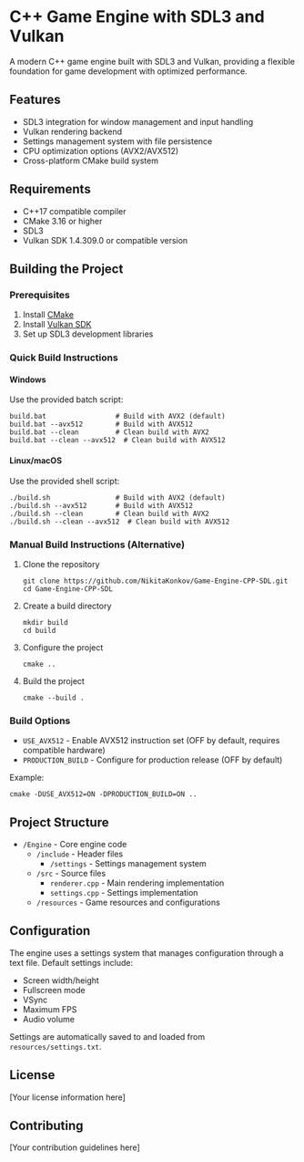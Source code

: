 # C++ Game Engine with SDL3 and Vulkan

A modern C++ game engine built with SDL3 and Vulkan, providing a flexible foundation for game development with optimized performance.

## Features

- SDL3 integration for window management and input handling
- Vulkan rendering backend
- Settings management system with file persistence
- CPU optimization options (AVX2/AVX512)
- Cross-platform CMake build system

## Requirements

- C++17 compatible compiler
- CMake 3.16 or higher
- SDL3
- Vulkan SDK 1.4.309.0 or compatible version

## Building the Project

### Prerequisites

1. Install [CMake](https://cmake.org/download/)
2. Install [Vulkan SDK](https://vulkan.lunarg.com/sdk/home)
3. Set up SDL3 development libraries

### Quick Build Instructions

#### Windows
Use the provided batch script:
```
build.bat                 # Build with AVX2 (default)
build.bat --avx512        # Build with AVX512
build.bat --clean         # Clean build with AVX2
build.bat --clean --avx512  # Clean build with AVX512
```

#### Linux/macOS
Use the provided shell script:
```
./build.sh                # Build with AVX2 (default)
./build.sh --avx512       # Build with AVX512
./build.sh --clean        # Clean build with AVX2
./build.sh --clean --avx512  # Clean build with AVX512
```

### Manual Build Instructions (Alternative)

1. Clone the repository
   ```
   git clone https://github.com/NikitaKonkov/Game-Engine-CPP-SDL.git
   cd Game-Engine-CPP-SDL
   ```

2. Create a build directory
   ```
   mkdir build
   cd build
   ```

3. Configure the project
   ```
   cmake ..
   ```

4. Build the project
   ```
   cmake --build .
   ```

### Build Options

- `USE_AVX512` - Enable AVX512 instruction set (OFF by default, requires compatible hardware)
- `PRODUCTION_BUILD` - Configure for production release (OFF by default)

Example:
```
cmake -DUSE_AVX512=ON -DPRODUCTION_BUILD=ON ..
```

## Project Structure

- `/Engine` - Core engine code
  - `/include` - Header files
    - `/settings` - Settings management system
  - `/src` - Source files
    - `renderer.cpp` - Main rendering implementation
    - `settings.cpp` - Settings implementation
  - `/resources` - Game resources and configurations

## Configuration

The engine uses a settings system that manages configuration through a text file. Default settings include:

- Screen width/height
- Fullscreen mode
- VSync
- Maximum FPS
- Audio volume

Settings are automatically saved to and loaded from `resources/settings.txt`.

## License

[Your license information here]

## Contributing

[Your contribution guidelines here]